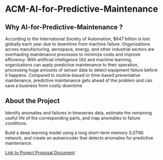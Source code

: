 # ACM-AI-for-Predictive-Maintenance

## Why AI-for-Predictive-Maintenance ?
According to the International Society of Automation, $647 billion is lost globally each year due to downtime
from machine failure. Organizations across manufacturing, aerospace, energy, and other industrial sectors are
overhauling maintenance processes to minimize costs and improve efficiency. With artificial intelligence (AI) and
machine learning, organizations can apply predictive maintenance to their operation, processing huge amounts of
sensor data to detect equipment failure before it happens. Compared to routine-based or time-based preventative
maintenance, predictive maintenance gets ahead of the problem and can save a business from costly downtime

## About the Project 

Identify anomalies and failures in timeseries data, estimate the remaining useful life of the corresponding parts, and map anomalies to failure conditions. 

Build a deep learning model using a long short-term memory (LSTM) network, and create an autoencoder that detects anomalies for predictive maintenance.

[Link to Project Proposal Document](https://github.com/PRASANNA-416/AI-for-Predictive-Maintenance/blob/main/Sanga%20Project%202022-23.pdf)

